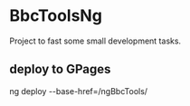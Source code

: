 # BbcToolsNg
Project to fast some small development tasks.

## deploy to GPages
ng deploy --base-href=/ngBbcTools/